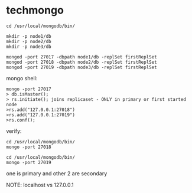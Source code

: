 # techmongo

```
cd /usr/local/mongodb/bin/

mkdir -p node1/db
mkdir -p node2/db
mkdir -p node3/db

mongod -port 27017 -dbpath node1/db -replSet firstReplSet
mongod -port 27018 -dbpath node2/db -replSet firstReplSet
mongod -port 27019 -dbpath node3/db -replSet firstReplSet
```
mongo shell: 

```
mongo -port 27017
> db.isMaster();
> rs.initiate(); joins replicaset - ONLY in primary or first started node
>rs.add("127.0.0.1:27018")
>rs.add("127.0.0.1:27019")
>rs.conf(); 
```

verify:

```
cd /usr/local/mongodb/bin/
mongo -port 27018
```

```
cd /usr/local/mongodb/bin/
mongo -port 27019
```

one is primary and other 2 are secondary

NOTE: localhost vs 127.0.0.1
